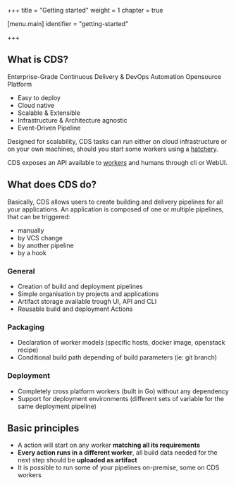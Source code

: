 +++
title = "Getting started"
weight = 1
chapter = true

[menu.main]
identifier = "getting-started"

+++

## What is CDS?

Enterprise-Grade Continuous Delivery & DevOps Automation Opensource Platform

 - Easy to deploy
 - Cloud native
 - Scalable & Extensible
 - Infrastructure & Architecture agnostic
 - Event-Driven Pipeline

Designed for scalability, CDS tasks can run either on cloud infrastructure or on your own machines, should you start some workers using a [hatchery](/doc/overview/hatchery.md).

CDS exposes an API available to [workers](/doc/overview/worker.md) and humans through cli or WebUI.

## What does CDS do?

Basically, CDS allows users to create building and delivery pipelines for all your applications.
An application is composed of one or multiple pipelines, that can be triggered:

  * manually
  * by VCS change
  * by another pipeline
  * by a hook

### General

  * Creation of build and deployment pipelines
  * Simple organisation by projects and applications
  * Artifact storage available trough UI, API and CLI
  * Reusable build and deployment Actions

### Packaging

  * Declaration of worker models (specific hosts, docker image, openstack recipe)
  * Conditional build path depending of build parameters (ie: git branch)

### Deployment

  * Completely cross platform workers (built in Go) without any dependency
  * Support for deployment environments (different sets of variable for the same deployment pipeline)


## Basic principles

- A action will start on any worker **matching all its requirements**
- **Every action runs in a different worker**, all build data needed for the next step should be **uploaded as artifact**
- It is possible to run some of your pipelines on-premise, some on CDS workers
